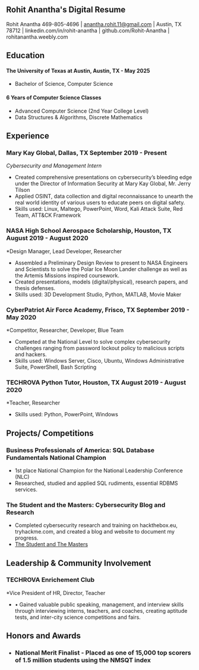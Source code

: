 ## Rohit Anantha's Digital Resume

Rohit Anantha
469-805-4696 | anantha.rohit.11@gmail.com | Austin, TX 78712 |
linkedin.com/in/rohit-anantha | github.com/Rohit-Anantha | rohitanantha.weebly.com 

## Education

#### The University of Texas at Austin, Austin, TX - May 2025
- Bachelor of Science, Computer Science 
#### 6 Years of Computer Science Classes
- Advanced Computer Science (2nd Year College Level)
- Data Structures & Algorithms, Discrete Mathematics 

## Experience

### Mary Kay Global, Dallas, TX September 2019 - Present
*Cybersecurity and Management Intern*
- Created comprehensive presentations on cybersecurity’s bleeding edge under the Director of Information Security at Mary Kay Global, Mr. Jerry Tilson
- Applied OSINT, data collection and digital reconnaissance to unearth the real world identity of various users to educate peers on digital safety.
- Skills used: Linux, Maltego, PowerPoint, Word, Kali Attack Suite, Red Team, ATT&CK Framework
### NASA High School Aerospace Scholarship, Houston, TX August 2019 - August 2020
*Design Manager, Lead Developer, Researcher
- Assembled a Preliminary Design Review to present to NASA Engineers and Scientists to solve the Polar Ice Moon Lander challenge as well as the Artemis Missions inspired coursework.
-	Created presentations, models (digital/physical), research papers, and thesis defenses.
-	Skills used: 3D Development Studio, Python, MATLAB, Movie Maker
### CyberPatriot Air Force Academy, Frisco, TX September 2019 - May 2020
*Competitor, Researcher, Developer, Blue Team
-	Competed at the National Level to solve complex cybersecurity challenges ranging from password lockout policy to malicious scripts and hackers.
-	Skills used: Windows Server, Cisco, Ubuntu, Windows Administrative Suite, PowerShell, Bash Scripting
### TECHROVA Python Tutor, Houston, TX August 2019 - August 2020
*Teacher, Researcher
-	Skills used: Python, PowerPoint, Windows

## Projects/ Competitions
### Business Professionals of America: SQL Database Fundamentals National Champion
- 1st place National Champion for the National Leadership Conference (NLC)
- Researched, studied and applied SQL rudiments, essential RDBMS services.
### The Student and the Masters: Cybersecurity Blog and Research
- Completed cybersecurity research and training on hackthebox.eu, tryhackme.com, and created a blog and website to document my progress.
- [The Student and The Masters](https://anantharohit11.medium.com/)

## Leadership & Community Involvement
### TECHROVA Enrichement Club
*Vice President of HR, Director, Teacher
- •	Gained valuable public speaking, management, and interview skills through interviewing interns, teachers, and coaches, creating aptitude tests, and inter-city science competitions and fairs.

## Honors and Awards
- ### National Merit Finalist - Placed as one of 15,000 top scorers of 1.5 million students using the NMSQT index
